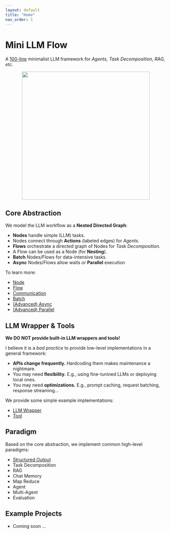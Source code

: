 ```yaml
---
layout: default
title: "Home"
nav_order: 1
---
```


# Mini LLM Flow

A [100-line](https://github.com/zachary62/miniLLMFlow/blob/main/minillmflow/__init__.py) minimalist LLM framework for *Agents, Task Decomposition, RAG, etc*.

<div align="center">
  <img src="https://github.com/zachary62/miniLLMFlow/blob/main/assets/minillmflow.jpg?raw=true" width="400"/>
</div>

## Core Abstraction

We model the LLM workflow as a **Nested Directed Graph**:
- **Nodes** handle simple (LLM) tasks.
- Nodes connect through **Actions** (labeled edges) for *Agents*.  
- **Flows** orchestrate a directed graph of Nodes for *Task Decomposition*.
- A Flow can be used as a Node (for **Nesting**).
- **Batch** Nodes/Flows for data-intensive tasks.
- **Async** Nodes/Flows allow waits or **Parallel** execution

To learn more:
- [Node](./node.md)
- [Flow](./flow.md)
- [Communication](./communication.md)
- [Batch](./batch.md)
- [(Advanced) Async](./async.md)
- [(Advanced) Parallel](./parallel.md)

## LLM Wrapper & Tools

**We DO NOT provide built-in LLM wrappers and tools!**

I believe it is a *bad practice* to provide low-level implementations in a general framework:
- **APIs change frequently.** Hardcoding them makes maintenance a nightmare.
- You may need **flexibility.** E.g., using fine-tunined LLMs or deploying local ones.
- You may need **optimizations.** E.g., prompt caching, request batching, response streaming...

We provide some simple example implementations:
- [LLM Wrapper](./llm.md)
- [Tool](./tool.md)

## Paradigm

Based on the core abstraction, we implement common high-level paradigms:

- [Structured Output](./structure.md)
- Task Decomposition
- RAG
- Chat Memory
- Map Reduce
- Agent
- Multi-Agent
- Evaluation

## Example Projects

- Coming soon ... 
